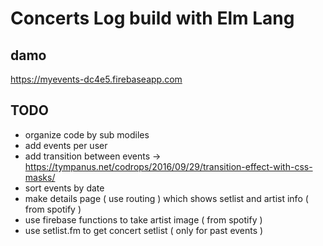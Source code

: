 # Concerts Log build with Elm Lang

## damo
https://myevents-dc4e5.firebaseapp.com

## TODO
- organize code by sub modiles
- add events per user
- add transition between events -> https://tympanus.net/codrops/2016/09/29/transition-effect-with-css-masks/
- sort events by date
- make details page ( use routing ) which shows setlist and artist info ( from spotify )
- use firebase functions to take artist image ( from spotify )
- use setlist.fm to get concert setlist ( only for past events )
